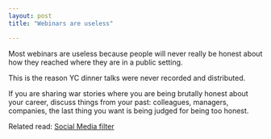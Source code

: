 ```yaml
---
layout: post
title: "Webinars are useless"

---
```


Most webinars are useless because people will never really be honest about how they reached where they are in a public setting.

This is the reason YC dinner talks were never recorded and distributed.

If you are sharing war stories where you are being brutally honest about your career, discuss things from your past: colleagues, managers, companies, the last thing you want is being judged for being too honest.

Related read: [Social Media filter](https://manassaloi.com/2020/04/06/social-media-filter.html)
